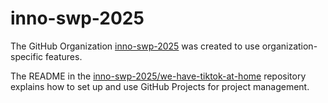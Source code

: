 # inno-swp-2025

The GitHub Organization [inno-swp-2025](https://github.com/inno-swp-2025) was created to use organization-specific features.

The README in the [inno-swp-2025/we-have-tiktok-at-home](https://github.com/inno-swp-2025/we-have-tiktok-at-home) repository explains how to set up and use GitHub Projects for project management.
